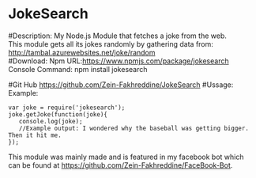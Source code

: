 # JokeSearch

#Description:
My Node.js Module that fetches a joke from the web. <br />
This module gets all its jokes randomly by gathering data from: http://tambal.azurewebsites.net/joke/random <br />
#Download:
Npm URL:https://www.npmjs.com/package/jokesearch
Console Command: npm install jokesearch

#Git Hub
https://github.com/Zein-Fakhreddine/JokeSearch
#Ussage:
Example:
```node
var joke = require('jokesearch');
joke.getJoke(function(joke){
   console.log(joke);
   //Example output: I wondered why the baseball was getting bigger. Then it hit me.
});
```

This module was mainly made and is featured in my facebook bot which can be found at https://github.com/Zein-Fakhreddine/FaceBook-Bot.
